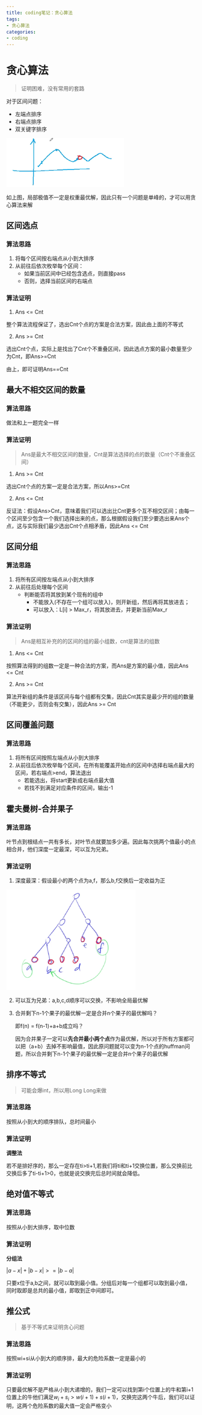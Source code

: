 ```yaml
---
title: coding笔记：贪心算法
tags: 
- 贪心算法
categories:
- coding
---
```


# 贪心算法

> 证明困难，没有常用的套路

对于区间问题：

- 左端点排序
- 右端点排序
- 双关键字排序

<img src="https://raw.githubusercontent.com/coelien/image-hosting/master/img/202208181216088.png" alt="image-20220818121637002" style="zoom:50%;" />

如上图，局部极值不一定是权重最优解，因此只有一个问题是单峰的，才可以用贪心算法来解

## 区间选点

### 算法思路

1. 将每个区间按右端点从小到大排序
2. 从前往后依次枚举每个区间：
   - 如果当前区间中已经包含选点，则直接pass
   - 否则，选择当前区间的右端点

### 算法证明

1. Ans <= Cnt

整个算法流程保证了，选出Cnt个点的方案是合法方案，因此由上面的不等式

2. Ans >= Cnt

选出Cnt个点，实际上是找出了Cnt个不重叠区间，因此选点方案的最小数量至少为Cnt，即Ans>=Cnt

由上，即可证明Ans==Cnt

## 最大不相交区间的数量

### 算法思路

做法和上一题完全一样

### 算法证明

> Ans是最大不相交区间的数量，Cnt是算法选择的点的数量（Cnt个不重叠区间）

1. Ans >= Cnt

选出Cnt个点的方案一定是合法方案，所以Ans>=Cnt

2. Ans <= Cnt

反证法：假设Ans>Cnt，意味着我们可以选出比Cnt更多个互不相交区间；由每一个区间至少包含一个我们选择出来的点，那么根据假设我们至少要选出来Ans个点，这与实际我们最少选出Cnt个点相矛盾，因此Ans <= Cnt

## 区间分组

### 算法思路

1. 将所有区间按左端点从小到大排序
2. 从前往后处理每个区间
   - 判断能否将其放到某个现有的组中
     - 不能放入(不存在一个组可以放入)，则开新组，然后再将其放进去；
     - 可以放入：L[i] > Max_r，将其放进去，并更新当前Max_r

### 算法证明

> Ans是相互补充的的区间的组的最小组数，cnt是算法的组数

1. Ans <= Cnt

按照算法得到的组数一定是一种合法的方案，而Ans是方案的最小值，因此Ans <= Cnt

2. Ans >= Cnt

算法开新组的条件是该区间与每个组都有交集，因此Cnt其实是最少开的组的数量（不能更少，否则会有交集），因此Ans >= Cnt

## 区间覆盖问题

### 算法思路

1. 将所有区间按照左端点从小到大排序
2. 从前往后依次枚举每个区间，在所有能覆盖开始点的区间中选择右端点最大的区间，若右端点>end，算法退出
   - 若能选出，将start更新成右端点最大值
   - 若找不到满足对应条件的区间，输出-1

## 霍夫曼树-合并果子

### 算法思路

叶节点到根结点一共有多长，对叶节点就要加多少遍。因此每次挑两个值最小的点相合并，他们深度一定最深，可以互为兄弟。

### 算法证明

1. 深度最深：假设最小的两个点为a,f，那么b,f交换后一定收益为正

<img src="https://raw.githubusercontent.com/coelien/image-hosting/master/img/202208181453694.png" alt="image-20220818145334644" style="zoom:50%;" />

2. 可以互为兄弟：a,b,c,d顺序可以交换，不影响全局最优解

3. 合并剩下n-1个果子的最优解一定是合并n个果子的最优解吗？

   即f(n) = f(n-1)+a+b成立吗？

   因为合并果子一定可以**先合并最小两个点**作为最优解，所以对于所有方案都可以把（a+b）去掉不影响最值，因此原问题就可以变为n-1个点的huffman问题，所以合并剩下n-1个果子的最优解一定是合并n个果子的最优解

## 排序不等式

> 可能会爆int，所以用Long Long来做

### 算法思路

按照从小到大的顺序排队，总时间最小

### 算法证明

**调整法**

若不是排好序的，那么一定存在ti>ti+1,若我们将ti和ti+1交换位置，那么交换前比交换后多了ti-ti+1>0，也就是说交换完后总时间就会降低。

## 绝对值不等式

### 算法思路

按照从小到大排序，取中位数

### 算法证明

**分组法**

$|a-x|+|b-x|>=|b-a|$

只要x位于a,b之间，就可以取到最小值。分组后对每一个组都可以取到最小值，同时取即是总共的最小值，即取到正中间即可。

## 推公式

> 基于不等式来证明贪心问题

### 算法思路

按照wi+si从小到大的顺序排，最大的危险系数一定是最小的

### 算法证明

只要最优解不是严格从小到大递增的，我们一定可以找到第i个位置上的牛和第i+1位置上的牛他们满足$w_i+s_i>w(i+1)+s(i+1)$，交换完这两个牛后，我们可以证明，这两个危险系数的最大值一定会严格变小

